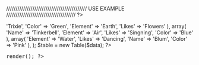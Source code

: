 
/////////////////////////////////////////// USE EXAMPLE /////////////////////////////////////
?>
<?php
require_once('table.php')
$data = array(
   array(
       'Name' => 'Trixie',
       'Color' => 'Green',
       'Element' => 'Earth',
       'Likes' => 'Flowers'
   ),
   array(
       'Name' => 'Tinkerbell',
       'Element' => 'Air',
       'Likes' => 'Singning',
       'Color' => 'Blue'
   ),
   array(
       'Element' => 'Water',
       'Likes' => 'Dancing',
       'Name' => 'Blum',
       'Color' => 'Pink'
   ),
);

$table = new Table($data);
?>
<!DOCTYPE html>
<html>
<head>
  <title></title>
</head>
<body>

<pre><?php $table->render(); ?></pre>

</body>
</html>
